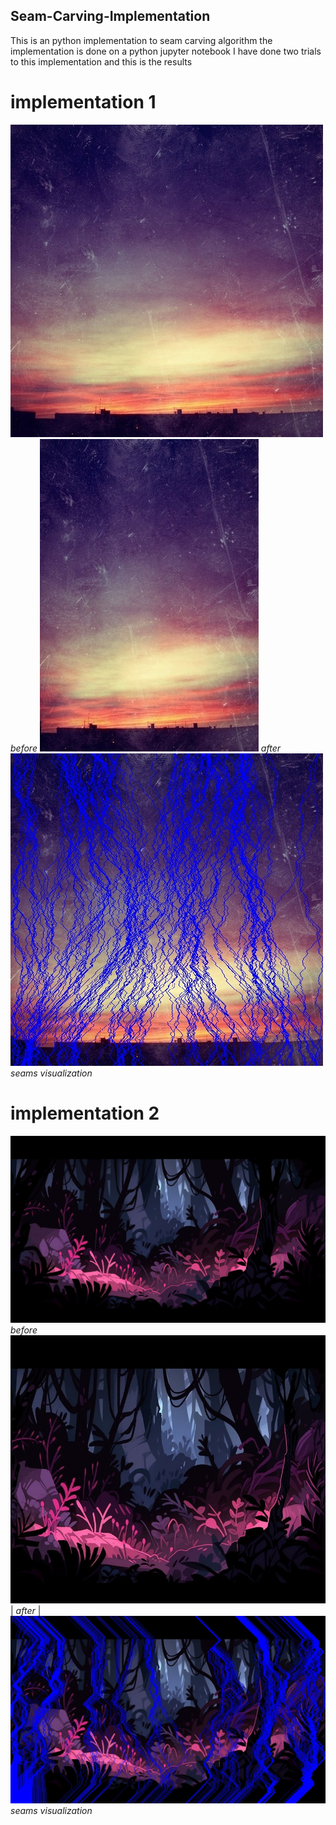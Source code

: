 ## Seam-Carving-Implementation
This is an python implementation to seam carving algorithm
the implementation is done on a python jupyter notebook 
I have done two trials to this implementation and this is the results 
# implementation 1
![before](https://github.com/habiba-elbakry/Seam-Carving-Implementation/blob/main/before(1).jpg)
*before*
![after](https://github.com/habiba-elbakry/Seam-Carving-Implementation/blob/main/carved_image%20(1).jpg)
*after*
![seamedvisualization](https://github.com/habiba-elbakry/Seam-Carving-Implementation/blob/main/seams_visualization%20(1).jpg)
*seams visualization* 
# implementation 2
![before](https://github.com/habiba-elbakry/Seam-Carving-Implementation/blob/main/before(2).jpg)
*before*
![after](https://github.com/habiba-elbakry/Seam-Carving-Implementation/blob/main/carved_image%20(2).jpg)
| *after* |
![seamedvisualization](https://github.com/habiba-elbakry/Seam-Carving-Implementation/blob/main/seams_visualization%20(2).jpg)
*seams visualization* 
